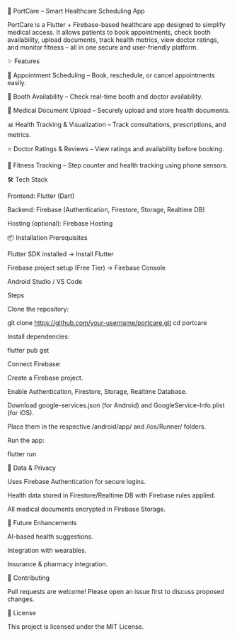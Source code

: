 

🏥 PortCare – Smart Healthcare Scheduling App

PortCare is a Flutter + Firebase-based healthcare app designed to simplify medical access. It allows patients to book appointments, check booth availability, upload documents, track health metrics, view doctor ratings, and monitor fitness – all in one secure and user-friendly platform.

✨ Features

📅 Appointment Scheduling – Book, reschedule, or cancel appointments easily.

🏥 Booth Availability – Check real-time booth and doctor availability.

📂 Medical Document Upload – Securely upload and store health documents.

📊 Health Tracking & Visualization – Track consultations, prescriptions, and metrics.

⭐ Doctor Ratings & Reviews – View ratings and availability before booking.

🏃 Fitness Tracking – Step counter and health tracking using phone sensors.

🛠️ Tech Stack

Frontend: Flutter (Dart)

Backend: Firebase (Authentication, Firestore, Storage, Realtime DB)

Hosting (optional): Firebase Hosting

📦 Installation
Prerequisites

Flutter SDK installed → Install Flutter

Firebase project setup (Free Tier) → Firebase Console

Android Studio / VS Code

Steps

Clone the repository:

git clone https://github.com/your-username/portcare.git
cd portcare


Install dependencies:

flutter pub get


Connect Firebase:

Create a Firebase project.

Enable Authentication, Firestore, Storage, Realtime Database.

Download google-services.json (for Android) and GoogleService-Info.plist (for iOS).

Place them in the respective /android/app/ and /ios/Runner/ folders.

Run the app:

flutter run

🔐 Data & Privacy

Uses Firebase Authentication for secure logins.

Health data stored in Firestore/Realtime DB with Firebase rules applied.

All medical documents encrypted in Firebase Storage.

🚀 Future Enhancements

AI-based health suggestions.

Integration with wearables.

Insurance & pharmacy integration.

🤝 Contributing

Pull requests are welcome! Please open an issue first to discuss proposed changes.

📜 License

This project is licensed under the MIT License.
